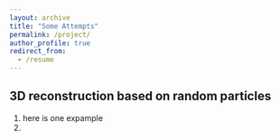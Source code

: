 ```yaml
---
layout: archive
title: "Some Attempts"
permalink: /project/
author_profile: true
redirect_from:
  - /resume
---
```


## 3D reconstruction based on random particles

1. here is one expample
2. 






